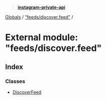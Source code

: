 > **[instagram-private-api](../README.md)**

[Globals](../README.md) / ["feeds/discover.feed"](_feeds_discover_feed_.md) /

# External module: "feeds/discover.feed"

## Index

### Classes

* [DiscoverFeed](../classes/_feeds_discover_feed_.discoverfeed.md)